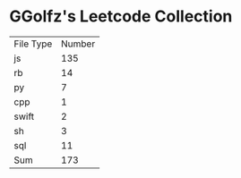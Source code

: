 # GGolfz's Leetcode Collection

<table><tr><td>File Type</td><td>Number</td></tr><tr><td>js</td><td>135</td></tr><tr><td>rb</td><td>14</td></tr><tr><td>py</td><td>7</td></tr><tr><td>cpp</td><td>1</td></tr><tr><td>swift</td><td>2</td></tr><tr><td>sh</td><td>3</td></tr><tr><td>sql</td><td>11</td></tr><tr><td>Sum</td><td>173</td></tr></table>